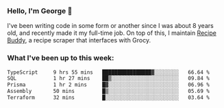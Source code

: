 ### Hello, I'm George 👋

I've been writing code in some form or another since I was about 8 years old, and recently made it my full-time job. On top of this, I maintain [Recipe Buddy](https://github.com/georgegebbett/recipe-buddy), a recipe scraper that interfaces with Grocy.  

<!--
**georgegebbett/georgegebbett** is a ✨ _special_ ✨ repository because its `README.md` (this file) appears on your GitHub profile.

Here are some ideas to get you started:

- 🔭 I’m currently working on ...
- 🌱 I’m currently learning ...
- 👯 I’m looking to collaborate on ...
- 🤔 I’m looking for help with ...
- 💬 Ask me about ...
- 📫 How to reach me: ...
- 😄 Pronouns: ...
- ⚡ Fun fact: ...
-->

### What I've been up to this week:
<!--START_SECTION:waka-->

```txt
TypeScript     9 hrs 55 mins   ████████████████▓░░░░░░░░   66.64 %
SQL            1 hr 27 mins    ██▒░░░░░░░░░░░░░░░░░░░░░░   09.84 %
Prisma         1 hr 2 mins     █▓░░░░░░░░░░░░░░░░░░░░░░░   06.96 %
Assembly       50 mins         █▒░░░░░░░░░░░░░░░░░░░░░░░   05.69 %
Terraform      32 mins         █░░░░░░░░░░░░░░░░░░░░░░░░   03.64 %
```

<!--END_SECTION:waka-->
